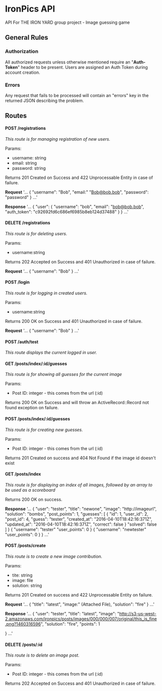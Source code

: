 # IronPics API

API For THE IRON YARD group project - Image guessing game

## General Rules

### Authorization

All authorized requests unless otherwise mentioned require an "**Auth-Token**" header to be present. Users are assigned an Auth Token during account creation.

### Errors

Any request that fails to be processed will contain an "errors" key in the returned JSON describing the problem.

## Routes

#### POST /registrations

*This route is for managing registration of new users.*

Params:
* username: string
* email: string
* password: string

Returns 201 Created on Success and 422 Unprocessable Entity in case of failure.

**Request**
'...
{
	"username": "Bob",
	"email:" "Bob@bob.bob",
	"password": "password"
}
...'

**Response**
'...
{
	"user": {
		"username": "bob",
		"email": "bob@bob.bob",
		"auth_token": "c92692fd6c686ef6985b8eb124d37488"
	}
}
...'

#### DELETE /registrations

*This route is for deleting users.*

Params:
* username:string

Returns 202 Accepted on Success and 401 Unauthorized in case of failure.

**Request**
'...
{
	"username": "Bob"
}
...'

#### POST /login

*This route is for logging in created users.*

Params:
* username:string

Returns 200 OK on Success and 401 Unauthorized in case of failure.

**Request**
'...
{
	"username": "Bob"
}
...'

#### POST /auth/test

*This route displays the current logged in user.*

#### GET /posts/index/:id/guesses

*This route is for showing all guesses for the current image*

Params:
* Post ID: integer - this comes from the url (:id)

Returns 200 OK on Success and will throw an ActiveRecord::Record not found exception on failure.

#### POST /posts/index/:id/guesses

*This route is for creating new guesses.*

Params:
* Post ID: integer - this comes from the url (:id)

Returns 201 Created on success and 404 Not Found if the image id doesn't exist

#### GET /posts/index

*This route is for displaying an index of all images, followed by an array to be used as a scoreboard*

Returns 200 OK on success.

**Response** 
'...
{
	"user": "tester",
	"title": "newone",
	"image": "http://imageurl",
	"solution": "bombs",
	"post_points": 1,
	"guesses": [
		{
			"id": 1,
			"user_id": 2,
			"post_id": 4,
			"guess": "tester",
			"created_at": "2016-04-10T18:42:16:371Z",
			"updated_at": "2016-04-10T18:42:16:371Z",
			"correct": false
		}
	"solved": false
	]
}
	{
		"username": "tester"
		"user_points": 0
	}
	{
		"username": "newtester"
		"user_points": 0
	}
}
...'

#### POST /posts/create

*This route is to create a new image contribution.*

Params:
* tite: string
* image: file
* solution: string

Returns 201 Created on success and 422 Unprocessable Entity on failure.

**Request**
'...
{
	"title": "latest",
	"image:" (Attached File),
	"solution": "fire"
}
...'

**Response**
'...
{
	"user": "tester",
	"title": "latest",
	"image": "http://s3-us-west-2.amazonaws.com/ironpics/posts/images/000/000/007/original/this_is_fine.png?1460316596",
	"solution": "fire",	
	"points": 1

}
...'

#### DELETE /posts/:id

*This route is to delete an image post.*

Params:
* Post ID: integer - this comes from the url (:id)

Returns 202 Accepted on Success and 401 Unauthorized in case of failure.


